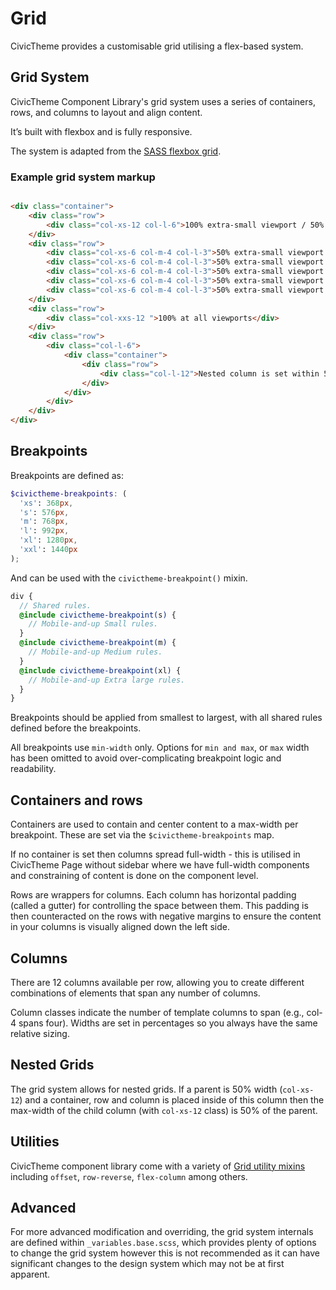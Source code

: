 # Grid

CivicTheme provides a customisable grid utilising a flex-based system.

## Grid System

CivicTheme Component Library's grid system uses a series of containers, rows, and
columns to layout and align content.

It’s built with flexbox and is fully responsive.

The system is adapted from the [SASS flexbox grid](http://sassflexboxgrid.com/).

### Example grid system markup

```html

<div class="container">
    <div class="row">
        <div class="col-xs-12 col-l-6">100% extra-small viewport / 50% large viewport</div>
    </div>
    <div class="row">
        <div class="col-xs-6 col-m-4 col-l-3">50% extra-small viewport / 33% medium viewport / 25% large viewport</div>
        <div class="col-xs-6 col-m-4 col-l-3">50% extra-small viewport / 33% medium viewport / 25% large viewport</div>
        <div class="col-xs-6 col-m-4 col-l-3">50% extra-small viewport / 33% medium viewport / 25% large viewport</div>
        <div class="col-xs-6 col-m-4 col-l-3">50% extra-small viewport / 33% medium viewport / 25% large viewport</div>
        <div class="col-xs-6 col-m-4 col-l-3">50% extra-small viewport / 33% medium viewport / 25% large viewport</div>
    </div>
    <div class="row">
        <div class="col-xxs-12 ">100% at all viewports</div>
    </div>
    <div class="row">
        <div class="col-l-6">
            <div class="container">
                <div class="row">
                    <div class="col-l-12">Nested column is set within 50% width parent and so is 50% parent container width</div>
                </div>
            </div>
        </div>
    </div>
</div>


```
## Breakpoints

Breakpoints are defined as:

```scss
$civictheme-breakpoints: (
  'xs': 368px,
  's': 576px,
  'm': 768px,
  'l': 992px,
  'xl': 1280px,
  'xxl': 1440px
);
```

And can be used with the `civictheme-breakpoint()` mixin.

```scss
div {
  // Shared rules.
  @include civictheme-breakpoint(s) {
    // Mobile-and-up Small rules.
  }
  @include civictheme-breakpoint(m) {
    // Mobile-and-up Medium rules.
  }
  @include civictheme-breakpoint(xl) {
    // Mobile-and-up Extra large rules.
  }
}
```

Breakpoints should be applied from smallest to largest, with all shared rules
defined before the breakpoints.

All breakpoints use `min-width` only. Options for `min and max`, or `max` width
has been omitted to avoid over-complicating breakpoint logic and readability.

## Containers and rows

Containers are used to contain and center content to a max-width per breakpoint.
These are set via the `$civictheme-breakpoints` map.

If no container is set then columns spread full-width - this is utilised in
CivicTheme Page without sidebar where we have full-width components and constraining
of content is done on the component level.

Rows are wrappers for columns. Each column has horizontal padding (called a
gutter) for controlling the space between them. This padding is then
counteracted on the rows with negative margins to ensure the content in your
columns is visually aligned down the left side.

## Columns

There are 12 columns available per row, allowing you to create different
combinations of elements that span any number of columns.

Column classes indicate the number of template columns to span (e.g., col-4
spans four). Widths are set in percentages so you always have the same relative
sizing.

## Nested Grids

The grid system allows for nested grids. If a parent is 50% width (`col-xs-12`)
and a container, row and column is placed inside of this column then the
max-width of the child column (with `col-xs-12` class) is 50% of the parent.

## Utilities

CivicTheme component library come with a variety of
[Grid utility mixins](../components/00-base/mixins/_grid.scss) including
`offset`, `row-reverse`, `flex-column` among others.

## Advanced

For more advanced modification and overriding, the grid system internals are
defined within `_variables.base.scss`, which provides plenty of options to
change the grid system however this is not recommended as it can have
significant changes to the design system which may not be at first apparent.
